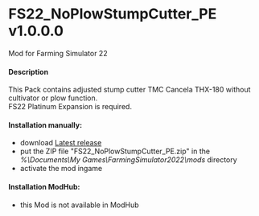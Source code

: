 # FS22_NoPlowStumpCutter_PE v1.0.0.0
Mod for Farming Simulator 22 

#### Description
This Pack contains adjusted stump cutter TMC Cancela THX-180 without cultivator or plow function.  
FS22 Platinum Expansion is required.

#### Installation manually:
* download [Latest release](https://github.com/johnwayne1930/FS22_NoPlowStumpCutter_PE/releases/latest)
* put the ZIP file "FS22_NoPlowStumpCutter_PE.zip" in the  
_%\Documents\My Games\FarmingSimulator2022\mods_ directory
* activate the mod ingame

#### Installation ModHub:
* this Mod is not available in ModHub
